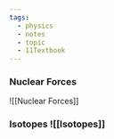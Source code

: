 ```yaml
---
tags:
  - physics
  - notes
  - topic
  - 11Textbook
---
```

### Nuclear Forces
![[Nuclear Forces]]

### Isotopes ![[Isotopes]]





